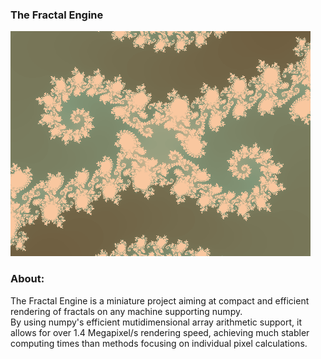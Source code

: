### The Fractal Engine

![Fractal Render Preview](saved-renders/render_0.png)

### About:

The Fractal Engine is a miniature project aiming at compact and efficient rendering
of fractals on any machine supporting numpy. <br>
By using numpy's efficient mutidimensional array arithmetic support,
it allows for over 1.4 Megapixel/s rendering speed, achieving much stabler computing times 
than methods focusing on individual pixel calculations.
